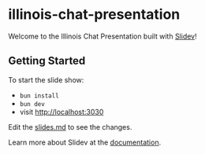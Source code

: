 # illinois-chat-presentation

Welcome to the Illinois Chat Presentation built with [Slidev](https://github.com/slidevjs/slidev)!

## Getting Started

To start the slide show:

- `bun install`
- `bun dev`
- visit <http://localhost:3030>

Edit the [slides.md](./slides.md) to see the changes.

Learn more about Slidev at the [documentation](https://sli.dev/).